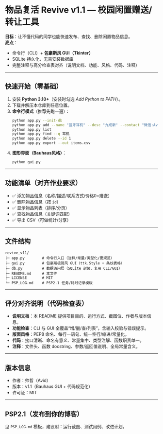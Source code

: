 
# 物品复活 Revive v1.1 — 校园闲置赠送/转让工具

**目标**：让不懂代码的同学也能快速发布、查找、删除闲置物品信息。  
**亮点**：
- 命令行（CLI）+ **包豪斯风 GUI（Tkinter）**
- SQLite 持久化，无需安装数据库
- 完整注释与高分检查表对齐（说明文档、功能、风格、代码、注释）

---

## 快速开始（零基础）

1. 安装 **Python 3.10+**（安装时勾选 *Add Python to PATH*）。  
2. 下载并解压本仓库到任意位置。  
3. **命令行模式**（推荐先跑一遍）：
   ```bash
   python app.py --init-db
   python app.py add --name "蓝牙耳机" --desc "九成新" --contact "微信:Avid_123" --price 0
   python app.py list
   python app.py find --q 耳机
   python app.py delete --id 1
   python app.py export --out items.csv
   ```
4. **图形界面（Bauhaus风格）**：
   ```bash
   python gui.py
   ```

---

## 功能清单（对齐作业要求）
- ✅ 添加物品信息（名称/描述/联系方式/价格0=赠送）
- ✅ 删除物品信息（按 `id`）
- ✅ 显示物品列表（排序/分页）
- ✅ 查找物品信息（关键词匹配）
- ✅ 导出 CSV（可做统计/分享）

---

## 文件结构
```
revive_v11/
├─ app.py        # 命令行入口（注释/常量/类型化/更规范）
├─ gui.py        # 包豪斯极简风 GUI（ttk.Style + 条纹表格）
├─ db.py         # 数据访问层（SQLite 封装，复用 CLI/GUI）
├─ README.md     # 本文件
├─ LICENSE       # MIT
└─ PSP_LOG.md    # PSP2.1 任务/耗时记录模板
```

---

## 评分对齐说明（代码检查表）
- **说明文档**：本 README 提供项目目的、运行方式、截图位、作者与版本信息。
- **功能检查**：CLI 与 GUI 全覆盖“增/删/查/列表”，含输入校验与错误提示。
- **版面风格**：PEP8 命名、每行一语句、统一空行/缩进/常量化。
- **代码**：接口清晰、命名有意义、常量集中、类型注解、函数职责单一。
- **注释**：文件头、函数 docstring、参数/返回值说明、全局常量含义。

---

## 版本信息
- 作者：帅哲（Avid）
- 版本：v1.1（Bauhaus GUI + 代码规范化）
- 许可证：MIT

---

## PSP2.1（发布到你的博客）
见 `PSP_LOG.md` 模板，建议附：运行截图、测试用例、改进计划。
